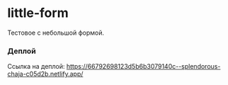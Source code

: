 # little-form
Тестовое с небольшой формой.

### Деплой
Ссылка на деплой: https://66792698123d5b6b3079140c--splendorous-chaja-c05d2b.netlify.app/

